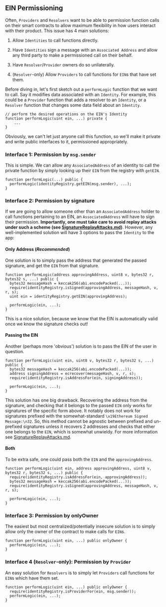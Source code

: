 ## EIN Permissioning

Often, `Providers` and `Resolvers` want to be able to permission function calls on their smart contracts to allow maximum flexibility in how users interact with their product. This issue has 4 main solutions:

1. Allow `Identities` to call functions directly.

2. Have `Identities` sign a message with an `Associated Address` and allow any third party to make a permissioned call on their behalf.

3. Have `Resolver`/`Provider` owners do so unilaterally.

4. (`Resolver`-only) Allow `Providers` to call functions for `EIN`s that have set them.

Before diving in, let's first sketch out a `performLogic` function that we want to call. Say it modifies data associated with an `Identity`. For example, this could be a `Provider` function that adds a resolver to an `Identity`, or a `Resolver` function that changes some data field about an `Identity`.

```solidity
// perform the desired operations on the EIN's Identity
function performLogic(uint ein, ...) private {
    ...
}
```

Obviously, we can't let just anyone call this function, so we'll make it private and write public interfaces to it, permissioned appropriately.

### Interface 1: Permission by `msg.sender`
This is simple. We can allow any `AssociatedAddress` of an identity to call the private function by simply looking up their `EIN` from the registry with `getEIN`.

```solidity
function performLogic(...) public {
  performLogic(identityRegistry.getEIN(msg.sender), ...);
}
```

### Interface 2: Permission by signature
If we are going to allow someone other than an `AssociatedAddress` holder to call functions pertaining to an EIN, an `AssociatedAddress` will have to sign their permission. **Importantly, one must take care to avoid replay attacks under such a scheme (see [SignatureReplayAttacks.md](./SignatureReplayAttacks.md))**. However, any well-implemented solution will have 3 options to pass the `Identity` to the app:

#### Only Address (*Recommended*)
One solution is to simply pass the address that generated the passed signature, and get the `EIN` from that signature.

```solidity
function performLogic(address approvingAddress, uint8 v, bytes32 r, bytes32 s, ...) public {
  bytes32 messageHash = keccak256(abi.encodePacked(...));
  require(identityRegistry.isSigned(approvingAddress, messageHash, v, r, s);
  uint ein = identityRegistry.getEIN(approvingAddress);

  performLogic(ein, ...);
}
```

This is a nice solution, because we know that the EIN is automatically valid once we know the signature checks out!

#### Passing the EIN
Another (perhaps more 'obvious') solution is to pass the EIN of the user in question.

```solidity
function performLogic(uint ein, uint8 v, bytes32 r, bytes32 s, ...) public {
  bytes32 messageHash = keccak256(abi.encodePacked(...));
  address signingAddress = ecrecover(messageHash, v, r, s);
  require(identityRegistry.isAddressFor(ein, signingAddress));

  performLogic(ein, ...);
}
```

This solution has one big drawback. Recovering the address from the signature, and checking that it belongs to the passed `EIN` only works for signatures of the specific form above. It notably does not work for signatures prefixed with the somewhat-standard `\x19Ethereum Signed Message:\n32`. So, this method cannot be agnostic between prefixed and un-prefixed signatures unless it recovers 2 addresses and checks that either one belongs to the `EIN`, which is somewhat unwieldy. For more information see [SignatureReplayAttacks.md](./SignatureReplayAttacks.md).

#### Both
To be extra safe, one could pass both the `EIN` and the `approvingAddress`.

```solidity
function performLogic(uint ein, address approvingAddress, uint8 v, bytes32 r, bytes32 s, ...) public {
  require(identityRegistry.isAddressFor(ein, approvingAddress));
  bytes32 messageHash = keccak256(abi.encodePacked(...));
  require(identityRegistry.isSigned(approvingAddress, messageHash, v, r, s);

  performLogic(ein, ...);
}
```

### Interface 3: Permission by onlyOwner
The easiest but most centralized/potentially insecure solution is to simply allow only the owner of the contract to make calls for `EIN`s.

```solidity
function performLogic(uint ein, ...) public onlyOwner {
  performLogic(ein, ...);
}
```

### Interface 4 (`Resolver`-only): Permission by `Provider`
An easy solution for `Resolvers` is to simply let `Providers` call functions for `EIN`s which have them set.

```solidity
function performLogic(uint ein, ...) public onlyOwner {
  require(identityRegistry.isProviderFor(ein, msg.sender));
  performLogic(ein, ...);
}
```
